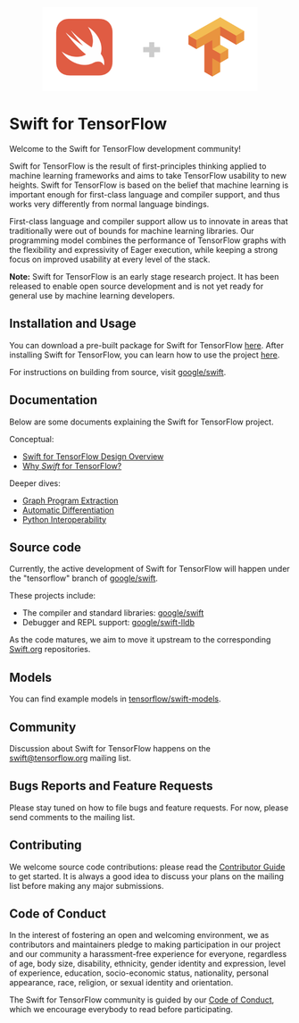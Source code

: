 <p align="center">
  <img src="images/logo.png">
</p>

# Swift for TensorFlow

Welcome to the Swift for TensorFlow development community!

Swift for TensorFlow is the result of first-principles thinking applied to
machine learning frameworks and aims to take TensorFlow usability to new
heights. Swift for TensorFlow is based on the belief that machine learning is
important enough for first-class language and compiler support, and thus works
very differently from normal language bindings.

First-class language and compiler support allow us to innovate in areas that
traditionally were out of bounds for machine learning libraries. Our
programming model combines the performance of TensorFlow graphs with the
flexibility and expressivity of Eager execution, while keeping a strong focus
on improved usability at every level of the stack.

**Note:** Swift for TensorFlow is an early stage research project. It has been
released to enable open source development and is not yet ready for general use
by machine learning developers.

## Installation and Usage

You can download a pre-built package for Swift for TensorFlow
[here](Installation.md). After installing Swift for TensorFlow, you can learn
how to use the project [here](Usage.md).

For instructions on building from source, visit
[google/swift](https://github.com/google/swift/tree/tensorflow).

## Documentation

Below are some documents explaining the Swift for TensorFlow project.

Conceptual:

- [Swift for TensorFlow Design Overview](docs/DesignOverview.md)
- [Why *Swift* for TensorFlow?](docs/WhySwiftForTensorFlow.md)

Deeper dives:

- [Graph Program Extraction](docs/GraphProgramExtraction.md)
- [Automatic Differentiation](docs/AutomaticDifferentiation.md)
- [Python Interoperability](docs/PythonInteroperability.md)

## Source code

Currently, the active development of Swift for TensorFlow will happen under
the "tensorflow" branch of
[google/swift](https://github.com/google/swift/tree/tensorflow).

These projects include:

- The compiler and standard libraries: [google/swift](http://github.com/google/swift/tree/tensorflow)
- Debugger and REPL support: [google/swift-lldb](http://github.com/google/swift-lldb)

As the code matures, we aim to move it upstream to the corresponding
[Swift.org](https://swift.org) repositories.

## Models

You can find example models in
[tensorflow/swift-models](https://github.com/tensorflow/swift-models).

## Community

Discussion about Swift for TensorFlow happens on the
[swift@tensorflow.org](https://groups.google.com/a/tensorflow.org/d/forum/swift)
mailing list.

## Bugs Reports and Feature Requests

Please stay tuned on how to file bugs and feature requests.  For now, please send comments to the mailing list.

## Contributing

We welcome source code contributions: please read the [Contributor
Guide](https://github.com/google/swift/blob/tensorflow/CONTRIBUTING.md) to get
started.  It is always a good idea to discuss your plans on the mailing list
before making any major submissions.

## Code of Conduct

In the interest of fostering an open and welcoming environment, we as
contributors and maintainers pledge to making participation in our project and
our community a harassment-free experience for everyone, regardless of age, body
size, disability, ethnicity, gender identity and expression, level of
experience, education, socio-economic status, nationality, personal appearance,
race, religion, or sexual identity and orientation.

The Swift for TensorFlow community is guided by our [Code of
Conduct](CODE_OF_CONDUCT.md), which we encourage everybody to read before
participating.

